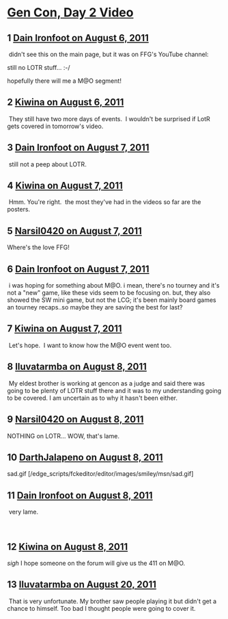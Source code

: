 # [Gen Con, Day 2 Video](https://community.fantasyflightgames.com/topic/51034-gen-con-day-2-video/)

## 1 [Dain Ironfoot on August 6, 2011](https://community.fantasyflightgames.com/topic/51034-gen-con-day-2-video/?do=findComment&comment=509682)

 didn't see this on the main page, but it was on FFG's YouTube channel:





still no LOTR stuff... :-/

hopefully there will me a M@O segment!

## 2 [Kiwina on August 6, 2011](https://community.fantasyflightgames.com/topic/51034-gen-con-day-2-video/?do=findComment&comment=509691)

 They still have two more days of events.  I wouldn't be surprised if LotR gets covered in tomorrow's video.

## 3 [Dain Ironfoot on August 7, 2011](https://community.fantasyflightgames.com/topic/51034-gen-con-day-2-video/?do=findComment&comment=510138)

 still not a peep about LOTR.





## 4 [Kiwina on August 7, 2011](https://community.fantasyflightgames.com/topic/51034-gen-con-day-2-video/?do=findComment&comment=510207)

 Hmm. You're right.  the most they've had in the videos so far are the posters.

## 5 [Narsil0420 on August 7, 2011](https://community.fantasyflightgames.com/topic/51034-gen-con-day-2-video/?do=findComment&comment=510239)

Where's the love FFG!

## 6 [Dain Ironfoot on August 7, 2011](https://community.fantasyflightgames.com/topic/51034-gen-con-day-2-video/?do=findComment&comment=510395)

 i was hoping for something about M@O. i mean, there's no tourney and it's not a "new" game, like these vids seem to be focusing on. but, they also showed the SW mini game, but not the LCG; it's been mainly board games an tourney recaps..so maybe they are saving the best for last?

## 7 [Kiwina on August 7, 2011](https://community.fantasyflightgames.com/topic/51034-gen-con-day-2-video/?do=findComment&comment=510413)

 Let's hope.  I want to know how the M@O event went too.

## 8 [Iluvatarmba on August 8, 2011](https://community.fantasyflightgames.com/topic/51034-gen-con-day-2-video/?do=findComment&comment=510661)

 My eldest brother is working at gencon as a judge and said there was going to be plenty of LOTR stuff there and it was to my understanding going to be covered. I am uncertain as to why it hasn't been either.

## 9 [Narsil0420 on August 8, 2011](https://community.fantasyflightgames.com/topic/51034-gen-con-day-2-video/?do=findComment&comment=510673)

NOTHING on LOTR... WOW, that's lame.

## 10 [DarthJalapeno on August 8, 2011](https://community.fantasyflightgames.com/topic/51034-gen-con-day-2-video/?do=findComment&comment=510696)

sad.gif [/edge_scripts/fckeditor/editor/images/smiley/msn/sad.gif]

## 11 [Dain Ironfoot on August 8, 2011](https://community.fantasyflightgames.com/topic/51034-gen-con-day-2-video/?do=findComment&comment=510922)

 very lame. 

 

## 12 [Kiwina on August 8, 2011](https://community.fantasyflightgames.com/topic/51034-gen-con-day-2-video/?do=findComment&comment=510975)

*sigh* I hope someone on the forum will give us the 411 on M@O.

## 13 [Iluvatarmba on August 20, 2011](https://community.fantasyflightgames.com/topic/51034-gen-con-day-2-video/?do=findComment&comment=517423)

 That is very unfortunate. My brother saw people playing it but didn't get a chance to himself. Too bad I thought people were going to cover it.

